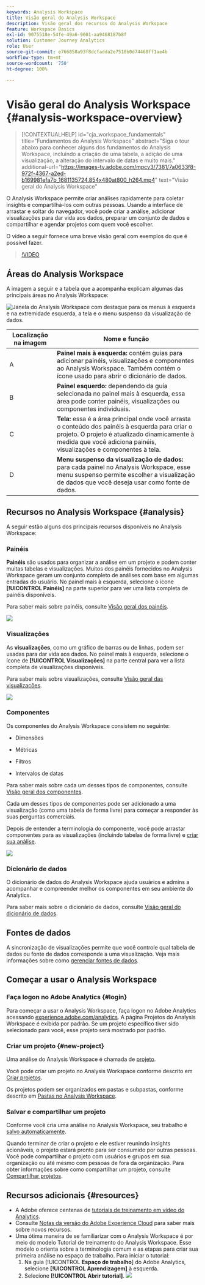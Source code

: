 ```yaml
---
keywords: Analysis Workspace
title: Visão geral do Analysis Workspace
description: Visão geral dos recursos do Analysis Workspace
feature: Workspace Basics
exl-id: 9075518e-54fe-49a6-9601-aa9468187b8f
solution: Customer Journey Analytics
role: User
source-git-commit: e766858a93f8dcfadda2e7518b0d74468ff1ae4b
workflow-type: tm+mt
source-wordcount: '750'
ht-degree: 100%

---
```


# Visão geral do Analysis Workspace {#analysis-workspace-overview}

>[!CONTEXTUALHELP]
>id="cja_workspace_fundamentals"
>title="Fundamentos do Analysis Workspace"
>abstract="Siga o tour abaixo para conhecer alguns dos fundamentos do Analysis Workspace, incluindo a criação de uma tabela, a adição de uma visualização, a alteração do intervalo de datas e muito mais."
>additional-url="https://images-tv.adobe.com/mpcv3/7381/7a0633f8-972f-4367-a2ed-b169981efa7b_1681135724.854x480at800_h264.mp4" text="Visão geral do Analysis Workspace"

O Analysis Workspace permite criar análises rapidamente para coletar insights e compartilhá-los com outras pessoas. Usando a interface de arrastar e soltar do navegador, você pode criar a análise, adicionar visualizações para dar vida aos dados, preparar um conjunto de dados e compartilhar e agendar projetos com quem você escolher.

O vídeo a seguir fornece uma breve visão geral com exemplos do que é possível fazer.

>[!VIDEO](https://video.tv.adobe.com/v/26266/?quality=12)

## Áreas do Analysis Workspace

A imagem a seguir e a tabela que a acompanha explicam algumas das principais áreas no Analysis Workspace:

![Janela do Analysis Workspace com destaque para os menus à esquerda e na extremidade esquerda, a tela e o menu suspenso da visualização de dados.](assets/analysis-workspace-overvew.png)

| Localização na imagem | Nome e função |
|---------|----------|
| A | **Painel mais à esquerda:** contém guias para adicionar painéis, visualizações e componentes ao Analysis Workspace. Também contém o ícone usado para abrir o dicionário de dados. |
| B | **Painel esquerdo:** dependendo da guia selecionada no painel mais à esquerda, essa área pode conter painéis, visualizações ou componentes individuais. |
| C | **Tela:** essa é a área principal onde você arrasta o conteúdo dos painéis à esquerda para criar o projeto. O projeto é atualizado dinamicamente à medida que você adiciona painéis, visualizações e componentes à tela. |
| D | **Menu suspenso da visualização de dados:** para cada painel no Analysis Workspace, esse menu suspenso permite escolher a visualização de dados que você deseja usar como fonte de dados. |

## Recursos no Analysis Workspace {#analysis}

A seguir estão alguns dos principais recursos disponíveis no Analysis Workspace:

### Painéis

**Painéis** são usados para organizar a análise em um projeto e podem conter muitas tabelas e visualizações. Muitos dos painéis fornecidos no Analysis Workspace geram um conjunto completo de análises com base em algumas entradas do usuário. No painel mais à esquerda, selecione o ícone **[!UICONTROL Painéis]** na parte superior para ver uma lista completa de painéis disponíveis.

Para saber mais sobre painéis, consulte [Visão geral dos painéis](/help/analysis-workspace/c-panels/panels.md).

![](assets/build-panels.png)

### Visualizações

As **visualizações**, como um gráfico de barras ou de linhas, podem ser usadas para dar vida aos dados. No painel mais à esquerda, selecione o ícone de **[!UICONTROL Visualizações]** na parte central para ver a lista completa de visualizações disponíveis.

Para saber mais sobre visualizações, consulte [Visão geral das visualizações](/help/analysis-workspace/visualizations/freeform-analysis-visualizations.md).

![](assets/build-visualizations.png)

### Componentes

Os componentes do Analysis Workspace consistem no seguinte:

* Dimensões

* Métricas

* Filtros

* Intervalos de datas

Para saber mais sobre cada um desses tipos de componentes, consulte [Visão geral dos componentes](/help/components/overview.md).

Cada um desses tipos de componentes pode ser adicionado a uma visualização (como uma tabela de forma livre) para começar a responder às suas perguntas comerciais.

Depois de entender a terminologia do componente, você pode arrastar componentes para as visualizações (incluindo tabelas de forma livre) e [criar sua análise](/help/analysis-workspace/visualizations/freeform-table/freeform-table.md).

![](assets/build-components.png)

### Dicionário de dados

O dicionário de dados do Analysis Workspace ajuda usuários e admins a acompanhar e compreender melhor os componentes em seu ambiente do Analytics.

Para saber mais sobre o dicionário de dados, consulte [Visão geral do dicionário de dados](/help/components/data-dictionary/data-dictionary-overview.md).

## Fontes de dados

A sincronização de visualizações permite que você controle qual tabela de dados ou fonte de dados corresponde a uma visualização. Veja mais informações sobre como [gerenciar fontes de dados](/help/analysis-workspace/visualizations/t-sync-visualization.md).

## Começar a usar o Analysis Workspace

### Faça logon no Adobe Analytics {#login}

Para começar a usar o Analysis Workspace, faça logon no Adobe Analytics acessando [experience.adobe.com/analytics](https://experience.adobe.com/analytics). A página Projetos do Analysis Workspace é exibida por padrão. Se um projeto específico tiver sido selecionado para você, esse projeto será mostrado por padrão.

### Criar um projeto {#new-project}

Uma análise do Analysis Workspace é chamada de [projeto](/help/analysis-workspace/build-workspace-project/freeform-overview.md).

Você pode criar um projeto no Analysis Workspace conforme descrito em [Criar projetos](/help/analysis-workspace/build-workspace-project/create-projects.md).

Os projetos podem ser organizados em pastas e subpastas, conforme descrito em [Pastas no Analysis Workspace](/help/analysis-workspace/build-workspace-project/workspace-folders/about-folders.md).

### Salvar e compartilhar um projeto

Conforme você cria uma análise no Analysis Workspace, seu trabalho é [salvo automaticamente](/help/analysis-workspace/build-workspace-project/save-projects.md).

Quando terminar de criar o projeto e ele estiver reunindo insights acionáveis, o projeto estará pronto para ser consumido por outras pessoas. Você pode compartilhar o projeto com usuários e grupos em sua organização ou até mesmo com pessoas de fora da organização. Para obter informações sobre como compartilhar um projeto, consulte [Compartilhar projetos](/help/analysis-workspace/curate-share/share-projects.md).

## Recursos adicionais {#resources}

* A Adobe oferece centenas de [tutoriais de treinamento em vídeo do Analytics](https://experienceleague.adobe.com/docs/analytics-learn/tutorials/overview.html?lang=pt-BR).
* Consulte [Notas da versão do Adobe Experience Cloud](https://experienceleague.adobe.com/docs/release-notes/experience-cloud/current.html?lang=pt-BR#analytics) para saber mais sobre novos recursos.
* Uma ótima maneira de se familiarizar com o Analysis Workspace é por meio do modelo Tutorial de treinamento do Analysis Workspace. Esse modelo o orienta sobre a terminologia comum e as etapas para criar sua primeira análise no espaço de trabalho. Para iniciar o tutorial:
   1. Na guia [!UICONTROL **Espaço de trabalho**] do Adobe Analytics, selecione **[!UICONTROL Aprendizagem]** à esquerda.
   1. Selecione **[!UICONTROL Abrir tutorial]**.
      ![](assets/training-tutorial.png)
